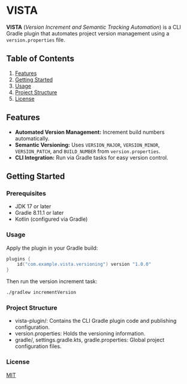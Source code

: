 # VISTA

**VISTA** (*Version Increment and Semantic Tracking Automation*) is a CLI Gradle plugin that automates project version management using a `version.properties` file.

## **Table of Contents**

1. [Features](#features)
2. [Getting Started](#getting-started)
3. [Usage](#usage)
4. [Project Structure](#project-structure)
5. [License](#license)

## Features

- **Automated Version Management:** Increment build numbers automatically.
- **Semantic Versioning:** Uses `VERSION_MAJOR`, `VERSION_MINOR`, `VERSION_PATCH`, and `BUILD_NUMBER` from `version.properties`.
- **CLI Integration:** Run via Gradle tasks for easy version control.

## Getting Started

### Prerequisites

- JDK 17 or later
- Gradle 8.11.1 or later
- Kotlin (configured via Gradle)

### Usage

Apply the plugin in your Gradle build:
```kotlin
plugins {
    id("com.example.vista.versioning") version "1.0.0"
}
```

Then run the version increment task:
```bash
./gradlew incrementVersion
```

### Project Structure

- vista-plugin/: Contains the CLI Gradle plugin code and publishing configuration.
- version.properties: Holds the versioning information.
- gradle/, settings.gradle.kts, gradle.properties: Global project configuration files.

### License

[MIT](https://github.com/theaniketraj/VISTA/blob/main/LICENSE)